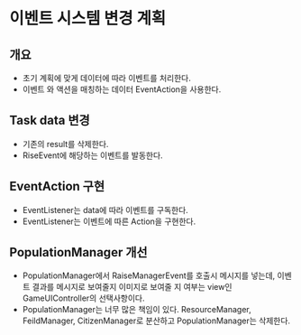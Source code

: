 # 이벤트 시스템 변경 계획

## 개요
- 초기 계획에 맞게 데이터에 따라 이벤트를 처리한다.
- 이벤트 와 액션을 매칭하는 데이터 EventAction을 사용한다.

## Task data 변경
- 기존의 result를 삭제한다.
- RiseEvent에 해당하는 이벤트를 발동한다.

## EventAction 구현 
- EventListener는 data에 따라 이벤트를 구독한다.
- EventListener는 이벤트에 따른 Action을 구현한다.

## PopulationManager 개선
- PopulationManager에서 RaiseManagerEvent를 호출시 메시지를 넣는데, 이벤트 결과를 메시지로 보여줄지 이미지로 보여줄 지 여부는 view인 GameUIController의 선택사항이다.
- PopulationManager는 너무 많은 책임이 있다. ResourceManager, FeildManager, CitizenManager로 분산하고 PopulationManager는 삭제한다.
                                                                                                

